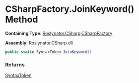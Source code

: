 # CSharpFactory\.JoinKeyword\(\) Method

**Containing Type**: [Roslynator.CSharp](../../README.md)\.[CSharpFactory](../README.md)

**Assembly**: Roslynator\.CSharp\.dll

```csharp
public static SyntaxToken JoinKeyword()
```

### Returns

[SyntaxToken](https://docs.microsoft.com/en-us/dotnet/api/microsoft.codeanalysis.syntaxtoken)

